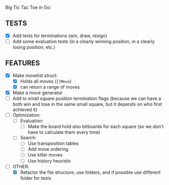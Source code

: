 Big Tic Tac Toe in Go:
## TESTS
  - [x] Add tests for terminations (win, draw, resign)
  - [ ] Add some evaluation tests (in a clearly winning position, in a clearly losing position, etc.)

## FEATURES
- [x] Make movelist struct:
  - [x] Holds all moves (`[]Move`)
  - [x] can return a range of moves
- [x] Make a move generator
- [ ] Add to small square position termination flags (because we can have a both win and lose in the same small square, but it depends on who first achieved it)
- [ ] Optimization:
  - [ ] Evaluation: 
    - [ ] Make the board hold also bitboards for each square (so we don't have to calculate them every time)
  - [ ] Search:
    - [ ] Use transposition tables
    - [ ] Add move ordering
    - [ ] Use killer moves
    - [ ] Use history heuristic
- [ ] OTHER:
  - [x] Refactor the file structure, use folders, and if possible use different folder for tests